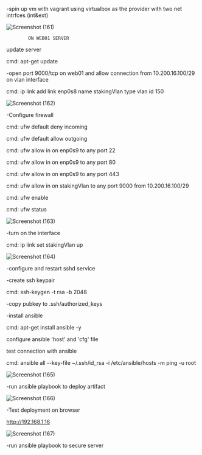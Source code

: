 -spin up vm with vagrant using virtualbox as the provider with two net intrfces (int&ext)

![Screenshot (161)](https://github.com/user-attachments/assets/5336e085-05a4-4209-af1f-942ec4ff9dae)


			ON WEB01 SERVER
update server

cmd: apt-get update

-open port 9000/tcp on web01 and allow connection from 10.200.16.100/29 on vlan interface

cmd: ip link add link enp0s8 name stakingVlan type vlan id 150

![Screenshot (162)](https://github.com/user-attachments/assets/57328f3e-0e1b-4d34-acb5-22c93f8a9682)


-Configure firewall

cmd: ufw default deny incoming

cmd: ufw default allow outgoing

cmd: ufw allow in on enp0s9 to any port 22

cmd: ufw allow in on enp0s9 to any port 80

cmd: ufw allow in on enp0s9 to any port 443

cmd: ufw allow in on stakingVlan to any port 9000 from 10.200.16.100/29

cmd: ufw enable

cmd: ufw status

![Screenshot (163)](https://github.com/user-attachments/assets/012179a3-3895-4d85-ae8d-955cd0e9fdb9)


-turn on the interface

cmd: ip link set stakingVlan up

![Screenshot (164)](https://github.com/user-attachments/assets/1b75b4bd-5a8c-44b7-bad2-b1690f3ed889)


-configure and restart sshd service

-create ssh keypair

cmd: ssh-keygen -t rsa -b 2048

-copy pubkey to .ssh/authorized_keys

-install ansible

cmd: apt-get install ansible -y

configure ansible 'host' and 'cfg' file

test connection with ansible

cmd: ansible all --key-file ~/.ssh/id_rsa -i /etc/ansible/hosts -m ping -u root

![Screenshot (165)](https://github.com/user-attachments/assets/98d613d3-eee1-433e-a137-0c346af3aaab)


-run ansible playbook to deploy artifact 

![Screenshot (166)](https://github.com/user-attachments/assets/5ba1a2d1-6688-4041-b6a7-3ed395a308c0)

-Test deployment on browser

http://192.168.1.16

![Screenshot (167)](https://github.com/user-attachments/assets/9d39d315-238c-4be4-b1ad-434feef8d2f3)

-run ansible playbook to secure server

